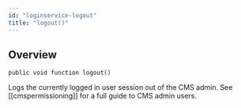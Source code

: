 ```yaml
---
id: "loginservice-logout"
title: "logout()"
---
```



## Overview




```luceescript
public void function logout()
```

Logs the currently logged in user session
out of the CMS admin. See [[cmspermissioning]]
for a full guide to CMS admin users.


